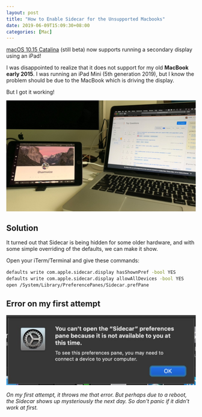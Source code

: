 ```yaml
---
layout: post
title: "How to Enable Sidecar for the Unsupported Macbooks"
date: 2019-06-09T15:09:30+08:00
categories: [Mac]
---
```


[macOS 10.15 Catalina](https://www.macrumors.com/2019/06/06/macos-catalina-sidecar-limited-to-newer-macs/) (still beta) now supports running a secondary display using an iPad!

I was disappointed to realize that it does not support for my old **MacBook early 2015**. I was running an iPad Mini (5th generation 2019), but I know the problem should be due to the MacBook which is driving the display.

But I got it working!

![My 2015 MacBook + iPad Mini](/images/sidecar-with-macbook-2015.jpg)

## Solution

It turned out that Sidecar is being hidden for some older hardware, and with some simple overriding of the defaults, we can make it show.

Open your iTerm/Terminal and give these commands:

```bash
defaults write com.apple.sidecar.display hasShownPref -bool YES
defaults write com.apple.sidecar.display allowAllDevices -bool YES
open /System/Library/PreferencePanes/Sidecar.prefPane
```

## Error on my first attempt

![Error](/images/sidecar-pref-error.jpg)

_On my first attempt, it throws me that error. But perhaps due to a reboot, the Sidecar shows up mysteriously the next day. So don't panic if it didn't work at first._
